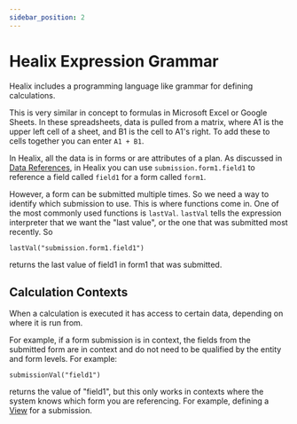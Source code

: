 ```yaml
---
sidebar_position: 2
---
```


# Healix Expression Grammar

Healix includes a programming language like grammar for defining calculations.  

This is very similar in concept to formulas in Microsoft Excel or Google Sheets.  In these spreadsheets, data is pulled from a matrix, where A1 is the upper left cell of a sheet, and B1 is the cell to A1's right.  To add these to cells together you can enter ``` A1 + B1 ```.

In Healix, all the data is in forms or are attributes of a plan.  As discussed in [Data References](./referencing-data), in Healix you can use ```submission.form1.field1``` to reference a field called ```field1``` for a form called ```form1```.

However, a form can be submitted multiple times. So we need a way to identify which submission to use.  This is where functions come in. One of the most commonly used functions is ```lastVal```.  ```lastVal``` tells the expression interpreter that we want the "last value", or the one that was submitted most recently.  So

```
lastVal("submission.form1.field1")
```
returns the last value of field1 in form1 that was submitted.

## Calculation Contexts

When a calculation is executed it has access to certain data, depending on where it is run from.

For example, if a form submission is in context, the fields from the submitted form are in context and do not need to be qualified by the entity and form levels.   For example:

```
submissionVal("field1")
````
returns the value of "field1", but this only works in contexts where the system knows which form you are referencing.  For example, defining a [View](/creating-plans/presentation/views) for a submission.




